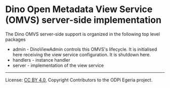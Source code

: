 <!-- SPDX-License-Identifier: CC-BY-4.0 -->
<!-- Copyright Contributors to the ODPi Egeria project. -->

# Dino Open Metadata View Service (OMVS) server-side implementation

The Dino OMVS server-side support is organized in the following top level packages 

* admin -  DinoViewAdmin controls this OMVS's lifecycle. It is initialised here receiving the view service configuration. It is shutdown here.
* handlers - instance handler
* server - implementation of the view service

----
License: [CC BY 4.0](https://creativecommons.org/licenses/by/4.0/),
Copyright Contributors to the ODPi Egeria project.